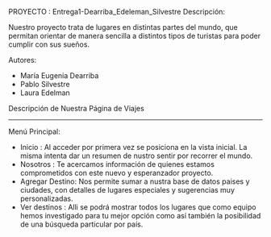 PROYECTO : Entrega1-Dearriba_Edeleman_Silvestre
Descripción:

Nuestro proyecto trata de lugares en distintas partes del mundo, que permitan orientar de manera sencilla a distintos tipos de turistas para poder cumplir con sus sueños.

Autores:
- María Eugenia Dearriba
- Pablo Silvestre
- Laura Edelman

Descripción de Nuestra Página de Viajes
***************************************
Menú Principal:

  - Inicio         : Al acceder por primera vez se posiciona en la vista inicial. La misma intenta dar un resumen de nustro sentir por recorrer el mundo.
  - Nosotros       : Te acercamos información de quienes estamos comprometidos con este nuevo y esperanzador proyecto.
  - Agregar Destino: Nos permite sumar a nustra base de datos paises y ciudades, con detalles de lugares especiales y sugerencias muy personalizadas.
  - Ver destinos   : Alli se podrá mostrar todos los lugares que como equipo hemos investigado para tu mejor opción como así también la posibilidad de una búsqueda
                   particular por país.


